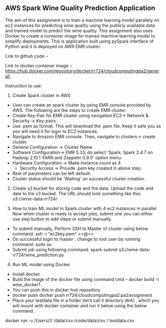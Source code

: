 ## AWS Spark Wine Quality Prediction Application


The aim of this assignment is to train a machine learning model parallely on ec2 instances for predicting wine quality using the publicly available data and trained model to predict the wine quality. This assignment also uses Docker to create a container image for trained machine learning model to simplify deployments. This is application built using pySpark interface of Python and it is deployed on AWR EMR cluster.

Link to github code –

Link to docker container image –
https://hub.docker.com/repository/docker/rr724/cloudcomputingpa2/general\

Instruction to use:
1.	Create Spark cluster in AWS
- User can create an spark cluster by using EMR console provided by AWS. The following are the steps to create EMR cluster.
- Create Key-Pair for EMR cluster using navigation EC2-> Network & Security -> Key-pairs.
- Use .pem as format. This will download the .pem file. Keep it safe you as you will need it for login to EC2 instances.
- Navigate to Amazon EMR console. Then, navigate to clusters-> create cluster.
- General Configuration -> Cluster Name 
- Software Configuration-> EMR 5.33, do select 'Spark: Spark 2.4.7 on Hadoop 2.10.1 YARN and Zeppelin 0.9.0' option menu.
- Hardware Configuration -> Make instance count as 4
  - Security Access -> Provide .pem key created in above step.
- Rest of parameters can be left default.
-	Cluster status should be 'Waiting' on successful cluster creation.

2.	Create s3 bucket for storing code and the data. Upload the code and date to the s3 bucket. The URL should look something like this:  s3://wine-data-rr724/

3. How to train ML model in Spark cluster with 4 ec2 instances in parallel
Now when cluster is ready to accept jobs, submit one you can either use step button to add steps or submit manually.
-	To submit manually, Perform SSH to Master of cluster using below command:
        ssh -i "ec2key.pem" <<User>>@<<Public IPv4 DNS>>
-	On successful login to master , change to root user by running command: sudo su
-	Submit job using following command: spark-submit s3://wine-data-rr724/wine_prediction.py


        
4. Run ML model using Docker
- Install docker 
- Build the image of the docker file using command cmd – docker build -t wine_docker1 .
- You can push this in docker hub repository
- docker push docker push rr724/cloudcomputingpa2:pa2assignment
- Place your testdata file in a folder (let’s call it directory dirA) , which you will mount with docker container and run it below using the below command.

docker run -v /Users/<username>/<path-to-folder>/<appname> /data/csv:/code/data/csv <username>/<user> testdata.csv





